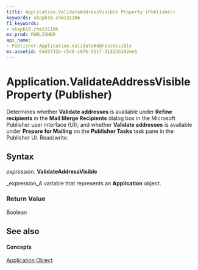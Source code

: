 ```yaml
---
title: Application.ValidateAddressVisible Property (Publisher)
keywords: vbapb10.chm131186
f1_keywords:
- vbapb10.chm131186
ms.prod: PUBLISHER
api_name:
- Publisher.Application.ValidateAddressVisible
ms.assetid: 64d3732b-c549-c97b-511f-3122bb192ee5
---
```



# Application.ValidateAddressVisible Property (Publisher)

Determines whether  **Validate addresses** is available under **Refine recipients** in the **Mail Merge Recipients** dialog box in the Microsoft Publisher user interface (UI); and whether **Validate addresses** is available under **Prepare for Mailing** on the **Publisher Tasks** task pane in the Publisher UI. Read/write.


## Syntax

 _expression_. **ValidateAddressVisible**

 _expression_A variable that represents an  **Application** object.


### Return Value

Boolean


## See also


#### Concepts


 [Application Object](application-object-publisher.md)

